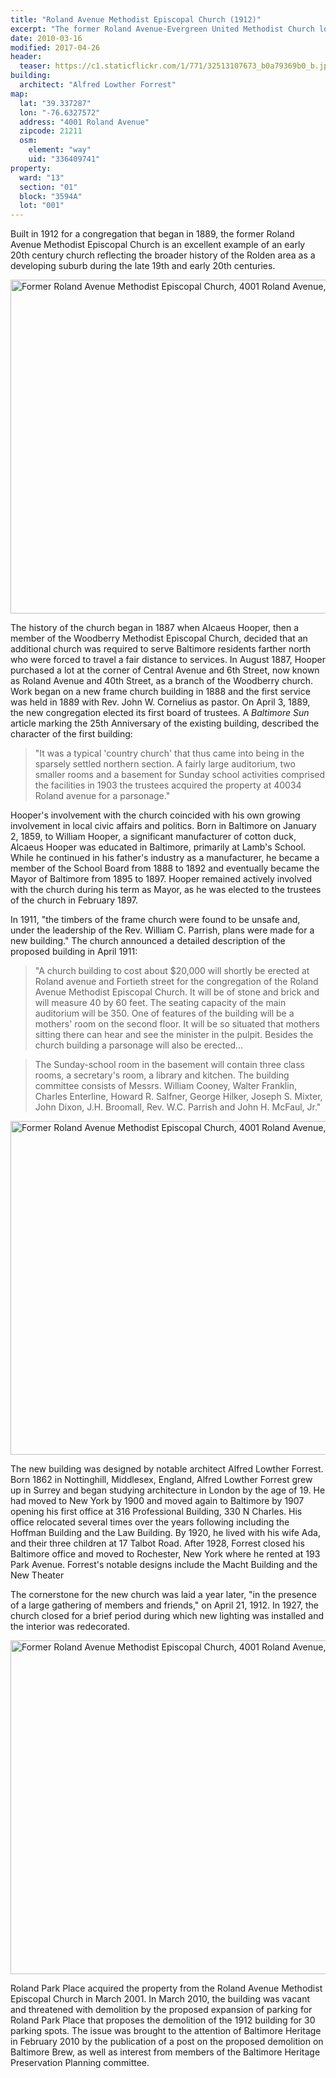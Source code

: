 ```yaml
---
title: "Roland Avenue Methodist Episcopal Church (1912)"
excerpt: "The former Roland Avenue-Evergreen United Methodist Church located at Roland Avenue and W. 40th Street."
date: 2010-03-16
modified: 2017-04-26
header:
  teaser: https://c1.staticflickr.com/1/771/32513107673_b0a79369b0_b.jpg
building:
  architect: "Alfred Lowther Forrest"
map:
  lat: "39.337287"
  lon: "-76.6327572"
  address: "4001 Roland Avenue"
  zipcode: 21211
  osm:
    element: "way"
    uid: "336409741"
property:
  ward: "13"
  section: "01"
  block: "3594A"
  lot: "001"
---
```


<!-- NOTE: This is adapted from a 2010 report. I had to strip out the citations to convert from Microsoft Word to Markdown but they are still available. -->

Built in 1912 for a congregation that began in 1889, the former Roland Avenue Methodist Episcopal Church is an excellent example of an early 20th century church reflecting the broader history of the Rolden area as a developing suburb during the late 19th and early 20th centuries.

<a data-flickr-embed="true"  href="https://www.flickr.com/photos/baltimoreheritage/32513107673/in/photolist-Rx5bAr-Rx5baX-Rx599T-Rx58Li-SxiT1j-Rx58Ai-Rx57hM-Rx58WD-SxiStC-Rx5aMn-SxiUaU-SxiTB9" title="Former Roland Avenue Methodist Episcopal Church, 4001 Roland Avenue, Baltimore, MD 21211"><img src="https://c1.staticflickr.com/1/771/32513107673_b0a79369b0_c.jpg" width="800" height="534" alt="Former Roland Avenue Methodist Episcopal Church, 4001 Roland Avenue, Baltimore, MD 21211"></a>

The history of the church began in 1887 when Alcaeus Hooper, then a member of the Woodberry Methodist Episcopal Church, decided that an additional church was required to serve Baltimore residents farther north who were forced to travel a fair distance to services. In August 1887, Hooper purchased a lot at the corner of Central Avenue and 6th Street, now known as Roland Avenue and 40th Street, as a branch of the Woodberry church. Work began on a new frame church building in 1888 and the first service was held in 1889 with Rev. John W. Cornelius as pastor. On April 3, 1889, the new congregation elected its first board of trustees. A _Baltimore Sun_ article marking the 25th Anniversary of the existing building, described the character of the first building:

>"It was a typical 'country church' that thus came into being in the sparsely settled northern section. A fairly large auditorium, two smaller rooms and a basement for Sunday school activities comprised the facilities in 1903 the trustees acquired the property at 40034 Roland avenue for a parsonage."

Hooper's involvement with the church coincided with his own growing involvement in local civic affairs and politics. Born in Baltimore on January 2, 1859, to William Hooper, a significant manufacturer of cotton duck, Alcaeus Hooper was educated in Baltimore, primarily at Lamb's School. While he continued in his father's industry as a manufacturer, he became a member of the School Board from 1888 to 1892 and eventually became the Mayor of Baltimore from 1895 to 1897. Hooper remained actively involved with the church during his term as Mayor, as he was elected to the trustees of the church in February 1897.

In 1911, "the timbers of the frame church were found to be unsafe and, under the leadership of the Rev. William C. Parrish, plans were made for a new building." The church announced a detailed description of the proposed building in April 1911:

>"A church building to cost about $20,000 will shortly be erected at Roland avenue and Fortieth street for the congregation of the Roland Avenue Methodist Episcopal Church. It will be of stone and brick and will measure 40 by 60 feet. The seating capacity of the main auditorium will be 350. One of features of the building will be a mothers' room on the second floor. It will be so situated that mothers sitting there can hear and see the minister in the pulpit. Besides the church building a parsonage will also be erected...

>The Sunday-school room in the basement will contain three class rooms, a secretary's room, a library and kitchen. The building committee consists of Messrs. William Cooney, Walter Franklin, Charles Enterline, Howard R. Salfner, George Hilker, Joseph S. Mixter, John Dixon, J.H. Broomall, Rev. W.C. Parrish and John H. McFaul, Jr."

<a data-flickr-embed="true"  href="https://www.flickr.com/photos/baltimoreheritage/32513100883/in/photolist-Rx5bAr-Rx5baX-Rx599T-Rx58Li-SxiT1j-Rx58Ai-Rx57hM-Rx58WD-SxiStC-Rx5aMn-SxiUaU-SxiTB9/" title="Former Roland Avenue Methodist Episcopal Church, 4001 Roland Avenue, Baltimore, MD 21211"><img src="https://c1.staticflickr.com/3/2868/32513100883_6d848e45da_c.jpg" width="800" height="534" alt="Former Roland Avenue Methodist Episcopal Church, 4001 Roland Avenue, Baltimore, MD 21211"></a>

The new building was designed by notable architect Alfred Lowther Forrest. Born 1862 in Nottinghill, Middlesex, England, Alfred Lowther Forrest grew up in Surrey and began studying architecture in London by the age of 19. He had moved to New York by 1900 and moved again to Baltimore by 1907 opening his first office at 316 Professional Building, 330 N Charles. His office relocated several times over the years following including the Hoffman Building and the Law Building. By 1920, he lived with his wife Ada, and their three children at 17 Talbot Road. After 1928, Forrest closed his Baltimore office and moved to Rochester, New York where he rented at 193 Park Avenue. Forrest's notable designs include the Macht Building and the New Theater

The cornerstone for the new church was laid a year later, "in the presence of a large gathering of members and friends," on April 21, 1912. In 1927, the church closed for a brief period during which new lighting was installed and the interior was redecorated.

<a data-flickr-embed="true"  href="https://www.flickr.com/photos/baltimoreheritage/32513109093/in/photolist-Rx5bAr-Rx5baX-Rx599T-Rx58Li-SxiT1j-Rx58Ai-Rx57hM-Rx58WD-SxiStC-Rx5aMn-SxiUaU-SxiTB9/" title="Former Roland Avenue Methodist Episcopal Church, 4001 Roland Avenue, Baltimore, MD 21211"><img src="https://c1.staticflickr.com/1/731/32513109093_ab62329892_c.jpg" width="800" height="534" alt="Former Roland Avenue Methodist Episcopal Church, 4001 Roland Avenue, Baltimore, MD 21211"></a><script async src="//embedr.flickr.com/assets/client-code.js" charset="utf-8"></script>

Roland Park Place acquired the property from the Roland Avenue Methodist Episcopal Church in March 2001. In March 2010, the building was vacant and threatened with demolition by the proposed expansion of parking for Roland Park Place that proposes the demolition of the 1912 building for 30 parking spots. The issue was brought to the attention of Baltimore Heritage in February 2010 by the publication of a post on the proposed demolition on Baltimore Brew, as well as interest from members of the Baltimore Heritage Preservation Planning committee.
